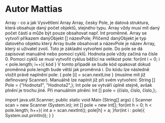 # Autor Mattias
Array - co a jak
Vysvětlení Array
Array, česky Pole, je datová struktura, která obsahuje daný počet objektů, stejného typu. Array vždy musí mít daný počet částí a může být pouze obsahovat např. Int proměnné.
Array se vytvoří příkazem danýObjekt [] názevPole; Přičemž danýObjekt je typ datového objektu který Array bude obsahovat a názevPole je název Array, který si uživatel zvolí. Toto je základní vytvoření pole. Do pole se dá zapisovat manuálně nebo pomocí cyklů. Hodnota pole vždy začíná na čísle 0.
Pomocí cyklů se musí vytvořit cyklus běžící na velikost pole: for(int i = 0; i < pole.length; i++){ kód } V tomto případě se bude kód opakovat dokud proměnná pole.length bude větší jak proměnná i.  Do kódu lze následně vložit právě naplnění pole: { pole [i] = scan.nextLine } (musíme mít již definovaný Scanner). Manuálně lze naplnit již při svém vytvoření: String [] Pole = {"Hodnota1", "Hodnota2",};
Int pole se vytváří úplně stejně, avšak plnění je trochu jíné. Při manuálním plnění: Int [] pole = {číslo, číslo, číslo,};.


import java.util.Scanner;
public static void Main (String[] args) {
        Scanner scan = new Scanner (System.in);
        int [] pole = new int[];
        for(int h = 0; h < pole.length; h++){
                int a = scan.nextInt();
                pole[h] = a;
        }for(int i : pole){
                System.out.println(i);
        }
}
